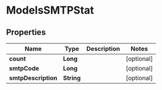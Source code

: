 
# ModelsSMTPStat

## Properties
Name | Type | Description | Notes
------------ | ------------- | ------------- | -------------
**count** | **Long** |  |  [optional]
**smtpCode** | **Long** |  |  [optional]
**smtpDescription** | **String** |  |  [optional]



